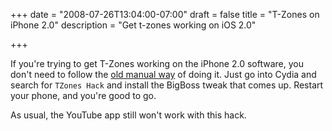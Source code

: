 +++
date = "2008-07-26T13:04:00-07:00"
draft = false
title = "T-Zones on iPhone 2.0"
description = "Get t-zones working on iOS 2.0"

+++

If you're trying to get T-Zones working on the iPhone 2.0 software, you don't need to follow the [old manual way](../1) of doing it. Just go into Cydia and search for `TZones Hack` and install the BigBoss tweak that comes up. Restart your phone, and you're good to go.

As usual, the YouTube app still won't work with this hack.
